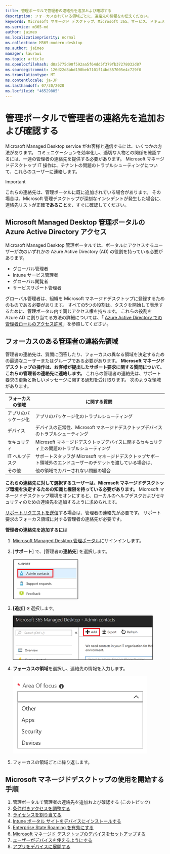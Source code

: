 ```yaml
---
title: 管理ポータルで管理者の連絡先を追加および確認する
description: フォーカスされている領域ごとに、連絡先の情報をお伝えください。
keywords: Microsoft マネージド デスクトップ、Microsoft 365、サービス、ドキュメント
ms.service: m365-md
author: jaimeo
ms.localizationpriority: normal
ms.collection: M365-modern-desktop
ms.author: jaimeo
manager: laurawi
ms.topic: article
ms.openlocfilehash: d8a5775d90f592aa5f64dd5f379fb37278032d87
ms.sourcegitcommit: 126d22d8abd190beb7101f14bd357005e4c729f0
ms.translationtype: MT
ms.contentlocale: ja-JP
ms.lasthandoff: 07/30/2020
ms.locfileid: "46529805"
---
```

# <a name="add-and-verify-admin-contacts-in-the-admin-portal"></a>管理ポータルで管理者の連絡先を追加および確認する

Microsoft Managed Desktop service がお客様と通信するには、いくつかの方法があります。 コミュニケーションを効率化し、適切な人物との関係を確認するには、一連の管理者の連絡先を提供する必要があります。 Microsoft マネージドデスクトップ IT 操作は、テナントの問題のトラブルシューティングについて、これらのユーザーに連絡します。

> [!IMPORTANT]
> これらの連絡先は、管理ポータルに既に追加されている場合があります。 その場合は、Microsoft 管理デスクトップが深刻なインシデントが発生した場合に、連絡先リストが正確**であること**を、すぐに確認してください。

## <a name="azure-active-directory-access-for-microsoft-managed-desktop-admin-portal"></a>Microsoft Managed Desktop 管理ポータルの Azure Active Directory アクセス

Microsoft Managed Desktop 管理ポータルでは、ポータルにアクセスするユーザーが次のいずれかの Azure Active Directory (AD) の役割を持っている必要があります。
- グローバル管理者
- Intune サービス管理者
- グローバル閲覧者
- サービスサポート管理者

グローバル管理者は、組織を Microsoft マネージドデスクトップに登録するためのものである必要があります。 すべての5つの役割は、タスクを開始して表示するために、管理ポータル内で同じアクセス権を持ちます。 これらの役割を Azure AD に割り当てる方法の詳細については、「 [Azure Active Directory での管理者ロールのアクセス許可](https://docs.microsoft.com/azure/active-directory/users-groups-roles/directory-assign-admin-roles)」を参照してください。 

## <a name="admin-contact-areas-of-focus"></a>フォーカスのある管理者の連絡先領域

管理者の連絡先は、質問に回答したり、フォーカスの異なる領域を決定するための最適なユーザーまたはグループである必要があります。 **Microsoft マネージドデスクトップの操作は、お客様が提出したサポート要求に関する質問について、これらの管理者の連絡先に連絡します。** これらの管理者の連絡先は、サポート要求の更新と新しいメッセージに関する通知を受け取ります。 次のような領域があります。

フォーカスの領域 | に関する質問
--- | ---
アプリのパッケージ化 | アプリのパッケージ化のトラブルシューティング
デバイス | デバイスの正常性、Microsoft マネージドデスクトップデバイスのトラブルシューティング
セキュリティ | Microsoft マネージドデスクトップデバイスに関するセキュリティ上の問題のトラブルシューティング
IT ヘルプデスク | サポートスタッフが Microsoft マネージドデスクトップサポート領域外のエンドユーザーのチケットを渡している場合は、 
その他 | 他の領域でカバーされない問題の場合

**これらの連絡先に対して選択するユーザーは、Microsoft マネージドデスクトップ環境を決定するための知識と権限を持っている必要があります。** Microsoft マネージドデスクトップ環境をオンにすると、ローカルのヘルプデスクおよびセキュリティのための連絡先を追加するように求められます。 

[サポートリクエストを送信](../service-description/support.md)する場合は、管理者の連絡先が必要です。 サポート要求のフォーカス領域に対する管理者の連絡先が必要です。 

**管理者の連絡先を追加するには**

1.  [Microsoft Managed Desktop 管理ポータル](https://aka.ms/mwaasportal)にサインインします。 

2.  [**サポート**] で、[管理者の**連絡先**] を選択します。 

    ![選択されている上部付近のサポートメニュー、管理者の連絡先](../../media/admincontacts.png)

3. **[追加]** を選択します。

    ![管理ポータル、[追加] ボタン、[エクスポートと更新] の左側に](../../media/adminadd.png)

4.  **フォーカスの領域**を選択し、連絡先の情報を入力します。 

    ![他の、アプリ、セキュリティなど、フォーカスがある領域のリスト](../../media/areaoffocus.png)

5. フォーカスの領域ごとに繰り返します。 

## <a name="steps-to-get-started-with-microsoft-managed-desktop"></a>Microsoft マネージドデスクトップの使用を開始する手順

1. 管理ポータルで管理者の連絡先を追加および確認する (このトピック)
2. [条件付きアクセスを調整する](conditional-access.md)
3. [ライセンスを割り当てる](assign-licenses.md)
4. [Intune ポータル サイトをデバイスにインストールする](company-portal.md)
5. [Enterprise State Roaming を有効にする](enterprise-state-roaming.md)
6. [Microsoft マネージド デスクトップのデバイスをセットアップする](set-up-devices.md)
7. [ユーザーがデバイスを使えるようにする](get-started-devices.md)
8. [アプリをデバイスに展開する](deploy-apps.md)
